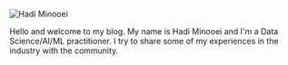 ![](/images/apple-touch-icon.jpg "Hadi Minooei")

Hello and welcome to my blog. My name is Hadi Minooei and I'm a Data Science/AI/ML practitioner. I try to share some of my experiences in the industry with the community.
